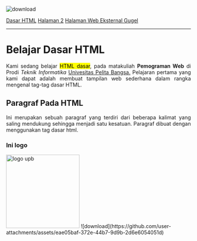 ![download](https://github.com/user-attachments/assets/02e75b9b-184f-4d0e-a404-8a8d050a3587)<!DOCTYPE html>
<html lang="en">
<head>
    <meta charset="UTF-8">
    <meta name="viewport" content="width=device-width, initial-scale=1.0">
    <title>Tag Html Dasar</title>
</head>
    <!--ini nav-->
    <nav>
        <a href="lab1_tag_dasar.html">Dasar HTML</a>
        <a href="lab1_halaman2.html">Halaman 2</a>
        <a href="https://www.google.com">Halaman Web Eksternal Gugel</a>
    </nav>
    <hr>
    <!--judul paragraf pertama-->
    <h1>Belajar Dasar HTML</h1>
    <!--Ini paragraf pertama-->
    <p align="justify">Kami sedang belajar <mark>HTML dasar</mark>, pada matakuliah <strong>Pemograman Web</strong> di Prodi
        <i>Teknik Informatika</i> <u>Univesitas Pelita Bangsa.</u> Pelajaran pertama yang kami dapat
        adalah membuat tampilan web sederhana dalam rangka mengenal tag-tag dasar
        HTML.</p>
    <!--judul paragraf kedua-->
    <h2>Paragraf Pada HTML</h2>
    <!--Ini paragraf kedua-->
    <p align="justify">Ini merupakan sebuah paragraf yang terdiri dari beberapa kalimat yang saling
        mendukung sehingga menjadi satu kesatuan. Paragraf dibuat dengan menggunakan
        tag dasar html.</p>
    <!--sub judul paragraf-->
    <h3>Ini logo</h3>
    <!--nambahin gambar pada dock-->
    <img src="image.png" width="200" title="logo upb">
</body>
</html>
![download](https://github.com/user-attachments/assets/eae05baf-372e-44b7-9d9b-2d6e6054051d)

